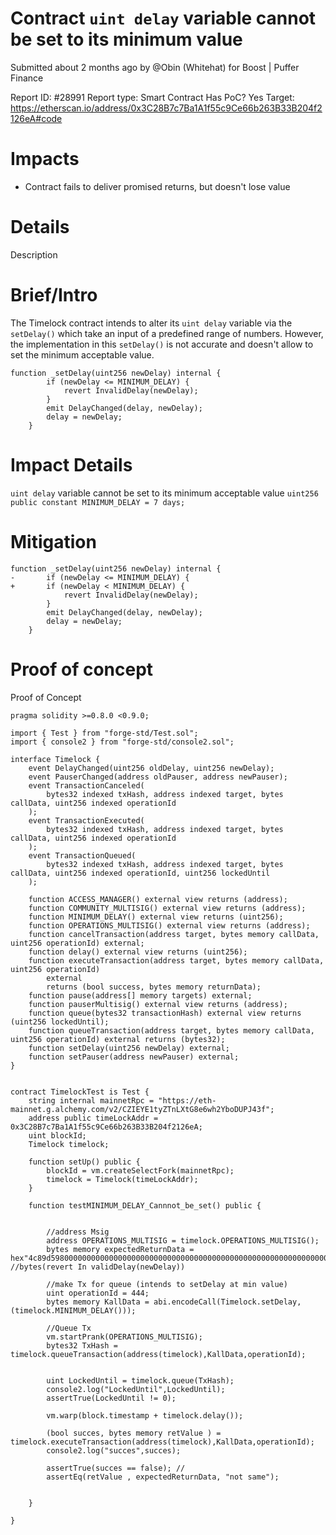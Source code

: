 # Contract `uint delay` variable cannot be set to its minimum value
Submitted about 2 months ago by @Obin (Whitehat) for Boost | Puffer Finance

Report ID: #28991
Report type: Smart Contract
Has PoC? Yes
Target: https://etherscan.io/address/0x3C28B7c7Ba1A1f55c9Ce66b263B33B204f2126eA#code

# Impacts
- Contract fails to deliver promised returns, but doesn't lose value

# Details
Description

# Brief/Intro
The Timelock contract intends to alter its `uint delay` variable via the `setDelay()` which take an input of a predefined range of numbers. However, the implementation in this `setDelay()` is not accurate and doesn't allow to set the minimum acceptable value.

```
function _setDelay(uint256 newDelay) internal {
        if (newDelay <= MINIMUM_DELAY) {
            revert InvalidDelay(newDelay);
        }
        emit DelayChanged(delay, newDelay);
        delay = newDelay;
    }
```

# Impact Details
`uint delay` variable cannot be set to its minimum acceptable value `uint256 public constant MINIMUM_DELAY = 7 days;`

# Mitigation

```
function _setDelay(uint256 newDelay) internal {
-       if (newDelay <= MINIMUM_DELAY) {
+       if (newDelay < MINIMUM_DELAY) {
            revert InvalidDelay(newDelay);
        }
        emit DelayChanged(delay, newDelay);
        delay = newDelay;
    }
```

# Proof of concept
Proof of Concept

```
pragma solidity >=0.8.0 <0.9.0;

import { Test } from "forge-std/Test.sol";
import { console2 } from "forge-std/console2.sol";

interface Timelock {
    event DelayChanged(uint256 oldDelay, uint256 newDelay);
    event PauserChanged(address oldPauser, address newPauser);
    event TransactionCanceled(
        bytes32 indexed txHash, address indexed target, bytes callData, uint256 indexed operationId
    );
    event TransactionExecuted(
        bytes32 indexed txHash, address indexed target, bytes callData, uint256 indexed operationId
    );
    event TransactionQueued(
        bytes32 indexed txHash, address indexed target, bytes callData, uint256 indexed operationId, uint256 lockedUntil
    );

    function ACCESS_MANAGER() external view returns (address);
    function COMMUNITY_MULTISIG() external view returns (address);
    function MINIMUM_DELAY() external view returns (uint256);
    function OPERATIONS_MULTISIG() external view returns (address);
    function cancelTransaction(address target, bytes memory callData, uint256 operationId) external;
    function delay() external view returns (uint256);
    function executeTransaction(address target, bytes memory callData, uint256 operationId)
        external
        returns (bool success, bytes memory returnData);
    function pause(address[] memory targets) external;
    function pauserMultisig() external view returns (address);
    function queue(bytes32 transactionHash) external view returns (uint256 lockedUntil);
    function queueTransaction(address target, bytes memory callData, uint256 operationId) external returns (bytes32);
    function setDelay(uint256 newDelay) external;
    function setPauser(address newPauser) external;
}


contract TimelockTest is Test { 
    string internal mainnetRpc = "https://eth-mainnet.g.alchemy.com/v2/CZIEYE1tyZTnLXtG8e6wh2YboDUPJ43f";
    address public timeLockAddr = 0x3C28B7c7Ba1A1f55c9Ce66b263B33B204f2126eA;
    uint blockId;
    Timelock timelock;

    function setUp() public {
        blockId = vm.createSelectFork(mainnetRpc);
        timelock = Timelock(timeLockAddr);
    }

    function testMINIMUM_DELAY_Cannnot_be_set() public {
        
        
        //address Msig
        address OPERATIONS_MULTISIG = timelock.OPERATIONS_MULTISIG();
        bytes memory expectedReturnData = hex"4c89d5980000000000000000000000000000000000000000000000000000000000093a80"; //bytes(revert In validDelay(newDelay))

        //make Tx for queue (intends to setDelay at min value)
        uint operationId = 444;
        bytes memory KallData = abi.encodeCall(Timelock.setDelay, (timelock.MINIMUM_DELAY()));
        
        //Queue Tx
        vm.startPrank(OPERATIONS_MULTISIG);
        bytes32 TxHash = timelock.queueTransaction(address(timelock),KallData,operationId);
        
        
        uint LockedUntil = timelock.queue(TxHash);
        console2.log("LockedUntil",LockedUntil);
        assertTrue(LockedUntil != 0);

        vm.warp(block.timestamp + timelock.delay());
        
        (bool succes, bytes memory retValue ) = timelock.executeTransaction(address(timelock),KallData,operationId);
        console2.log("succes",succes);

        assertTrue(succes == false); //
        assertEq(retValue , expectedReturnData, "not same");
        
        
    }

}
```
